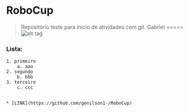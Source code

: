 # RoboCup

> Repositório teste para inicio de atividades com git.
Gabriel
=====
![alt tag](http://sd.keepcalm-o-matic.co.uk/i/keep-calm-and-sudo-apt-get-it.png)

### Lista:
	1. primeiro
		a. aaa
	2. segundo
		b. bbb
	3. terceiro
		c. ccc


	* [LINK](https://github.com/genilson1-/RoboCup)

